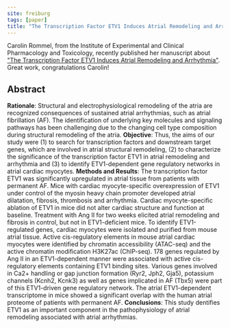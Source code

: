 ```yaml
---
site: freiburg
tags: [paper]
title: "The Transcription Factor ETV1 Induces Atrial Remodeling and Arrhythmia."
---
```


Carolin Rommel, from the Institute of Experimental and Clinical Pharmacology and Toxicology, recently published her
manuscript about ["The Transcription Factor ETV1 Induces Atrial Remodeling and Arrhythmia"](http://circres.ahajournals.org/content/early/2018/06/19/CIRCRESAHA.118.313036).
Great work, congratulations Carolin!


## Abstract

__Rationale__: Structural and electrophysiological remodeling of the atria are recognized consequences
of sustained atrial arrhythmias, such as atrial fibrillation (AF). The identification of underlying
key molecules and signaling pathways has been challenging due to the changing cell type composition
during structural remodeling of the atria. __Objective__: Thus, the aims of our study were (1) to search
for transcription factors and downstream target genes, which are involved in atrial structural remodeling,
(2) to characterize the significance of the transcription factor ETV1 in atrial remodeling and arrhythmia and
(3) to identify ETV1-dependent gene regulatory networks in atrial cardiac myocytes. __Methods and Results__:
The transcription factor ETV1 was significantly upregulated in atrial tissue from patients with permanent AF.
Mice with cardiac myocyte-specific overexpression of ETV1 under control of the myosin heavy chain promoter
developed atrial dilatation, fibrosis, thrombosis and arrhythmia. Cardiac myocyte-specific ablation of ETV1
in mice did not alter cardiac structure and function at baseline. Treatment with Ang II for two weeks
elicited atrial remodeling and fibrosis in control, but not in ETV1-deficient mice. To identify
ETV1-regulated genes, cardiac myocytes were isolated and purified from mouse atrial tissue.
Active cis-regulatory elements in mouse atrial cardiac myocytes were identified by chromatin
accessibility (ATAC-seq) and the active chromatin modification H3K27ac (ChIP-seq). 178 genes
regulated by Ang II in an ETV1-dependent manner were associated with active cis-regulatory
elements containing ETV1 binding sites. Various genes involved in Ca2+ handling or gap junction
formation (Ryr2, Jph2, Gja5), potassium channels (Kcnh2, Kcnk3) as well as genes implicated in
AF (Tbx5) were part of this ETV1-driven gene regulatory network. The atrial ETV1-dependent
transcriptome in mice showed a significant overlap with the human atrial proteome of patients
with permanent AF. __Conclusions__: This study
dentifies ETV1 as an important component in the pathophysiology of atrial remodeling
associated with atrial arrhythmias.
